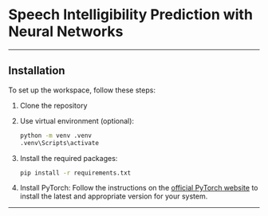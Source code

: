 # Speech Intelligibility Prediction with Neural Networks
---

## Installation

To set up the workspace, follow these steps:

1. Clone the repository

2. Use virtual environment (optional):
    ```sh
    python -m venv .venv
    .venv\Scripts\activate
    ```

3. Install the required packages:
    ```sh
    pip install -r requirements.txt
    ```

4. Install PyTorch:
    Follow the instructions on the [official PyTorch website](https://pytorch.org/get-started/locally/) to install the latest and appropriate version for your system.

---

